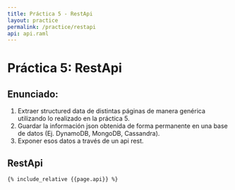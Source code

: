 ```yaml
---
title: Práctica 5 - RestApi
layout: practice
permalink: /practice/restapi
api: api.raml
---
```


# Práctica 5: RestApi

## Enunciado:

1. Extraer structured data de distintas páginas de manera genérica utilizando lo realizado en la práctica 5.
2. Guardar la información json obtenida de forma permanente en una base de datos (Ej. DynamoDB, MongoDB, Cassandra).
3. Exponer esos datos a través de un api rest.

## RestApi

```raml
{% include_relative {{page.api}} %}
```